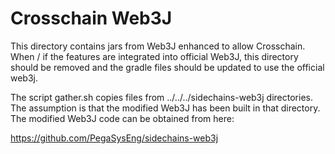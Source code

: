 # Crosschain Web3J

This directory contains jars from Web3J enhanced to allow Crosschain. When / if the
features are integrated into official Web3J, this directory should be removed and the 
gradle files should be updated to use the official web3j.

The script gather.sh copies files from ../../../sidechains-web3j directories. The 
assumption is that the modified Web3J has been built in that directory. The modified 
Web3J code can be obtained from here:

https://github.com/PegaSysEng/sidechains-web3j


